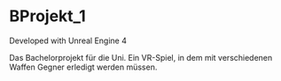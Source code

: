 # BProjekt_1

Developed with Unreal Engine 4

Das Bachelorprojekt für die Uni.
Ein VR-Spiel, in dem mit verschiedenen Waffen Gegner erledigt werden müssen.
